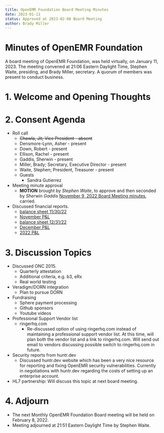 ```yaml
---
title: OpenEMR Foundation Board Meeting Minutes
date: 2023-01-11
status: Approved at 2023-02-08 Board Meeting
author: Brady Miller
---
```


# Minutes of OpenEMR Foundation

A board meeting of OpenEMR Foundation, was held virtually, on January 11, 2023. The meeting
convened at 21:06 Eastern Daylight Time, Stephen Waite, presiding, and Brady Miller, secretary.
A quorum of members was present to conduct business.

# 1. Welcome and Opening Thoughts

# 2. Consent Agenda
  - Roll call
    - ~~Chawla, Jit; Vice President - absent~~
    - Densmore-Lynn, Asher - present
    - Down, Robert - present
    - Ellison, Rachel - present
    - Gaddis, Sherwin - present
    - Miller, Brady; Secretary, Executive Director - present
    - Waite, Stephen; President, Treasurer - present
    - Guests
      - Sandra Gutierrez
  - Meeting minute approval
    - **MOTION** brought by _Stephen Waite_, to approve and then seconded by _Sherwin Gaddis_ [November 9, 2022 Board Meeting minutes](https://github.com/openemr/foundation-minutes/blob/master/2022-11-09-Board.md), carried.
  - Discussed financial reports.
    - [balance sheet 11/30/22](https://community.open-emr.org/uploads/short-url/Au2pdo7zKkHjUJCwaNZ9GvbLsIM.pdf)
    - [November P&L](https://community.open-emr.org/uploads/short-url/tQexJFMbrNFqzJ22viDL47oSywt.pdf)
    - [balance sheet 12/31/22](https://community.open-emr.org/uploads/short-url/qRAF0WUPxmltfT3NEOUpBoNH8Pf.pdf)
    - [December P&L](https://community.open-emr.org/uploads/short-url/64gMrDcVeFjpwkMclMQyWNFIR0e.pdf)
    - [2022 P&L](https://community.open-emr.org/uploads/short-url/4tbt9RrxExsJfsQVFgFtNqgqdrR.pdf)

# 3. Discussion Topics
  - Discussed ONC 2015.
    - Quarterly attestation
    - Additional criteria, e.g. b3, eRx
    - Real world testing
  - Veradigm/DORN integration
    - Plan to pursue DORN
  - Fundraising
    - Sphere payment processing
    - Github sponsors
    - Youtube videos
  - Professional Support Vendor list
    - ringerhq.com
      - Re-discussed option of using ringerhq.com instead of maintaining a professional support vendor list. At this time, will plan both the vendor list and a link to ringerhq.com. Will send out email to vendors discussing possible switch to ringerhq.com in future.
  - Security reports from huntr.dev
    - Discussed huntr.dev website which has been a very nice resource for reporting and fixing OpenEMR security vulnerabilities. Currently in negotiations with huntr.dev regarding the costs of setting up an enterprise account.
  - HL7 partnership: Will discuss this topic at next board meeting.

# 4. Adjourn
  - The next Monthly OpenEMR Foundation Board meeting will be held on February 8, 2022.
  - Meeting adjourned at 21:51 Eastern Daylight Time by Stephen Waite.
  
